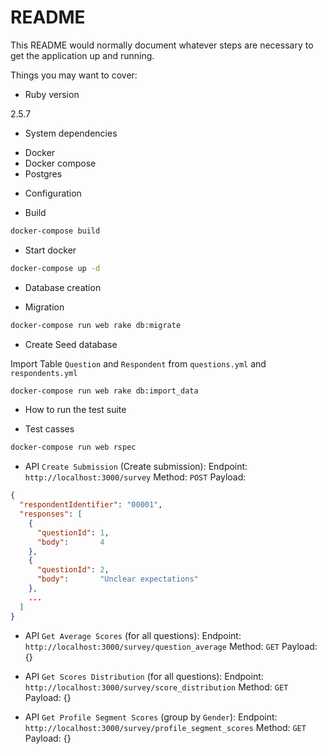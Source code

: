 # README

This README would normally document whatever steps are necessary to get the
application up and running.

Things you may want to cover:

* Ruby version

2.5.7

* System dependencies

- Docker
- Docker compose
- Postgres

* Configuration

- Build
```bash
docker-compose build
```

- Start docker
```bash
docker-compose up -d
```

* Database creation

- Migration
```bash
docker-compose run web rake db:migrate
```

- Create Seed database

Import Table `Question` and `Respondent` from `questions.yml` and `respondents.yml`
```bash
docker-compose run web rake db:import_data
```

* How to run the test suite

- Test casses
```bash
docker-compose run web rspec
```

- API `Create Submission` (Create submission): 
Endpoint: `http://localhost:3000/survey`
Method: `POST`
Payload:
```json
{
  "respondentIdentifier": "00001",
  "responses": [
    {
      "questionId": 1,
      "body":       4
    },
    {
      "questionId": 2,
      "body":       "Unclear expectations"
    },
    ...
  ]
}
```

- API `Get Average Scores` (for all questions):
Endpoint: `http://localhost:3000/survey/question_average`
Method: `GET`
Payload: {}

- API `Get Scores Distribution` (for all questions):
Endpoint: `http://localhost:3000/survey/score_distribution`
Method: `GET`
Payload: {}

- API `Get Profile Segment Scores` (group by `Gender`):
Endpoint: `http://localhost:3000/survey/profile_segment_scores`
Method: `GET`
Payload: {}

